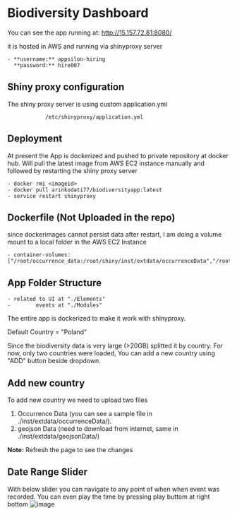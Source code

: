 # Biodiversity Dashboard

You can see the app running at: http://15.157.72.81:8080/

it is hosted in AWS and running via shinyproxy server

    - **username:** appsilon-hiring
      **password:** hire007
## Shiny proxy configuration
The shiny proxy server is using custom application.yml 

                /etc/shinyproxy/application.yml

## Deployment
At present the App is dockerized and pushed to private repository at docker hub.
Will pull the latest image from AWS EC2 instance manually and followed by restarting the shiny proxy server

    - docker rmi <imageid>
    - docker pull arinkodati77/biodiversityapp:latest
    - service restart shinyproxy


## Dockerfile (Not Uploaded in the repo)
since dockerimages cannot persist data after restart, I am doing a volume mount to a local folder in the AWS EC2 Instance
 
    - container-volumes: ["/root/occurrence_data:/root/shiny/inst/extdata/occurrenceData","/root/geojson_data:/root/shiny/inst/extdata/geojsonData"]


## App Folder Structure 
    - related to UI at "./Elements"
    -        events at "./Modules"


The entire app is dockerized to make it work with shinyproxy.

Default Country = "Poland"

Since the biodiversity data is very large (>20GB) splitted it by country. For now, only two countries were loaded, You can add a new country using "ADD" button beside dropdown.
## Add new country
To add new country we need to upload two files
   1) Occurrence Data (you can see a sample file in ./inst/extdata/occurrenceData/).
   2) geojson Data (need to download from internet, same in ./inst/extdata/geojsonData/)

**Note:** Refresh the page to see the changes


## Date Range Slider
With below slider you can navigate to any point of when when event was recorded. You can even play the time by pressing play buttom at right bottom
![image](https://github.com/arunkodati77/biodiversityDashboardApp/assets/69163895/7efe9ceb-fa38-4c2e-b083-4af95a7e3594)










